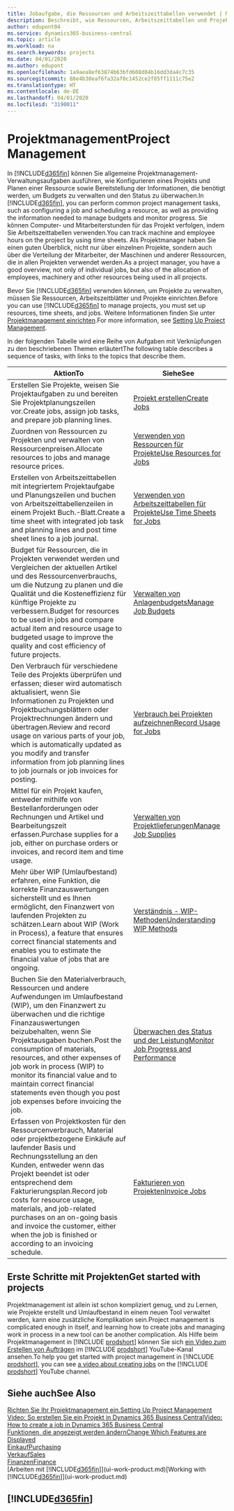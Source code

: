 ```yaml
---
title: Jobaufgabe, die Ressourcen und Arbeitszeittabellen verwendet | Microsoft Docs
description: Beschreibt, wie Ressourcen, Arbeitszeittabellen und Projekte genutzt werden, um Projekte zu verwalten.
author: edupont04
ms.service: dynamics365-business-central
ms.topic: article
ms.workload: na
ms.search.keywords: projects
ms.date: 04/01/2020
ms.author: edupont
ms.openlocfilehash: 1a9aea8ef63874b63bfd608d04b16dd3da4c7c35
ms.sourcegitcommit: 88e4b30eaf6fa32af0c1452ce2f85ff1111c75e2
ms.translationtype: HT
ms.contentlocale: de-DE
ms.lasthandoff: 04/01/2020
ms.locfileid: "3190011"
---
```

# <a name="project-management"></a><span data-ttu-id="05bba-103">Projektmanagement</span><span class="sxs-lookup"><span data-stu-id="05bba-103">Project Management</span></span>
<span data-ttu-id="05bba-104">In [!INCLUDE[d365fin](includes/d365fin_md.md)] können Sie allgemeine Projektmanagement-Verwaltungsaufgaben ausführen, wie Konfigurieren eines Projekts und Planen einer Ressource sowie Bereitstellung der Informationen, die benötigt werden, um Budgets zu verwalten und den Status zu überwachen.</span><span class="sxs-lookup"><span data-stu-id="05bba-104">In [!INCLUDE[d365fin](includes/d365fin_md.md)], you can perform common project management tasks, such as configuring a job and scheduling a resource, as well as providing the information needed to manage budgets and monitor progress.</span></span> <span data-ttu-id="05bba-105">Sie können Computer- und Mitarbeiterstunden für das Projekt verfolgen, indem Sie Arbeitszeittabellen verwenden.</span><span class="sxs-lookup"><span data-stu-id="05bba-105">You can track machine and employee hours on the project by using time sheets.</span></span> <span data-ttu-id="05bba-106">Als Projektmanager haben Sie einen guten Überblick, nicht nur über einzelnen Projekte, sondern auch über die Verteilung der Mitarbeiter, der Maschinen und anderer Ressourcen, die in allen Projekten verwendet werden.</span><span class="sxs-lookup"><span data-stu-id="05bba-106">As a project manager, you have a good overview, not only of individual jobs, but also of the allocation of employees, machinery and other resources being used in all projects.</span></span>

<span data-ttu-id="05bba-107">Bevor Sie [!INCLUDE[d365fin](includes/d365fin_md.md)] verwnden können, um Projekte zu verwalten, müssen Sie Ressourcen, Arbeitszeitblätter und Projekte einrichten.</span><span class="sxs-lookup"><span data-stu-id="05bba-107">Before you can use [!INCLUDE[d365fin](includes/d365fin_md.md)] to manage projects, you must set up resources, time sheets, and jobs.</span></span> <span data-ttu-id="05bba-108">Weitere Informationen finden Sie unter [Projektmanagement einrichten](projects-setup-projects.md).</span><span class="sxs-lookup"><span data-stu-id="05bba-108">For more information, see [Setting Up Project Management](projects-setup-projects.md).</span></span>  

<span data-ttu-id="05bba-109">In der folgenden Tabelle wird eine Reihe von Aufgaben mit Verknüpfungen zu den beschriebenen Themen erläutert</span><span class="sxs-lookup"><span data-stu-id="05bba-109">The following table describes a sequence of tasks, with links to the topics that describe them.</span></span>

| <span data-ttu-id="05bba-110">Aktion</span><span class="sxs-lookup"><span data-stu-id="05bba-110">To</span></span> | <span data-ttu-id="05bba-111">Siehe</span><span class="sxs-lookup"><span data-stu-id="05bba-111">See</span></span> |
| --- | --- |
| <span data-ttu-id="05bba-112">Erstellen Sie Projekte, weisen Sie Projektaufgaben zu und bereiten Sie Projektplanungszeilen vor.</span><span class="sxs-lookup"><span data-stu-id="05bba-112">Create jobs, assign job tasks, and prepare job planning lines.</span></span> |[<span data-ttu-id="05bba-113">Projekt erstellen</span><span class="sxs-lookup"><span data-stu-id="05bba-113">Create Jobs</span></span>](projects-how-create-jobs.md) |
| <span data-ttu-id="05bba-114">Zuordnen von Ressourcen zu Projekten und verwalten von Ressourcenpreisen.</span><span class="sxs-lookup"><span data-stu-id="05bba-114">Allocate resources to jobs and manage resource prices.</span></span> |[<span data-ttu-id="05bba-115">Verwenden von Ressourcen für Projekte</span><span class="sxs-lookup"><span data-stu-id="05bba-115">Use Resources for Jobs</span></span>](projects-how-use-resources.md) |
| <span data-ttu-id="05bba-116">Erstellen von Arbeitszeittabellen mit integriertem Projektaufgabe und Planungszeilen und buchen von Arbeitszeittabellenzeilen in einem Projekt Buch.-Blatt.</span><span class="sxs-lookup"><span data-stu-id="05bba-116">Create a time sheet with integrated job task and planning lines and post time sheet lines to a job journal.</span></span> |[<span data-ttu-id="05bba-117">Verwenden von Arbeitszeittabellen für Projekte</span><span class="sxs-lookup"><span data-stu-id="05bba-117">Use Time Sheets for Jobs</span></span>](projects-how-use-time-sheets.md) |
| <span data-ttu-id="05bba-118">Budget für Ressourcen, die in Projekten verwendet werden und Vergleichen der aktuellen Artikel und des Ressourcenverbrauchs, um die Nutzung zu planen und die Qualität und die Kosteneffizienz für künftige Projekte zu verbessern.</span><span class="sxs-lookup"><span data-stu-id="05bba-118">Budget for resources to be used in jobs and compare actual item and resource usage to budgeted usage to improve the quality and cost efficiency of future projects.</span></span> |[<span data-ttu-id="05bba-119">Verwalten von Anlagenbudgets</span><span class="sxs-lookup"><span data-stu-id="05bba-119">Manage Job Budgets</span></span>](projects-how-manage-budgets.md) |
| <span data-ttu-id="05bba-120">Den Verbrauch für verschiedene Teile des Projekts überprüfen und erfassen; dieser wird automatisch aktualisiert, wenn Sie Informationen zu Projekten und Projektbuchungsblättern oder Projektrechnungen ändern und übertragen.</span><span class="sxs-lookup"><span data-stu-id="05bba-120">Review and record usage on various parts of your job, which is automatically updated as you modify and transfer information from job planning lines to job journals or job invoices for posting.</span></span> |[<span data-ttu-id="05bba-121">Verbrauch bei Projekten aufzeichnen</span><span class="sxs-lookup"><span data-stu-id="05bba-121">Record Usage for Jobs</span></span>](projects-how-record-job-usage.md) |
| <span data-ttu-id="05bba-122">Mittel für ein Projekt kaufen, entweder mithilfe von Bestellanforderungen oder Rechnungen und Artikel und Bearbeitungszeit erfassen.</span><span class="sxs-lookup"><span data-stu-id="05bba-122">Purchase supplies for a job, either on purchase orders or invoices, and record item and time usage.</span></span> |[<span data-ttu-id="05bba-123">Verwalten von Projektlieferungen</span><span class="sxs-lookup"><span data-stu-id="05bba-123">Manage Job Supplies</span></span>](projects-how-manage-project-supplies.md) |
| <span data-ttu-id="05bba-124">Mehr über WIP (Umlaufbestand) erfahren, eine Funktion, die korrekte Finanzauswertungen sicherstellt und es Ihnen ermöglicht, den Finanzwert von laufenden Projekten zu schätzen.</span><span class="sxs-lookup"><span data-stu-id="05bba-124">Learn about WIP (Work in Process), a feature that ensures correct financial statements and enables you to estimate the financial value of jobs that are ongoing.</span></span> |[<span data-ttu-id="05bba-125">Verständnis - WIP-Methoden</span><span class="sxs-lookup"><span data-stu-id="05bba-125">Understanding WIP Methods</span></span>](projects-understanding-wip.md) |
| <span data-ttu-id="05bba-126">Buchen Sie den Materialverbrauch, Ressourcen und andere Aufwendungen im Umlaufbestand (WIP), um den Finanzwert zu überwachen und die richtige Finanzauswertungen beizubehalten, wenn Sie Projektausgaben buchen.</span><span class="sxs-lookup"><span data-stu-id="05bba-126">Post the consumption of materials, resources, and other expenses of job work in process (WIP) to monitor its financial value and to maintain correct financial statements even though you post job expenses before invoicing the job.</span></span> |[<span data-ttu-id="05bba-127">Überwachen des Status und der Leistung</span><span class="sxs-lookup"><span data-stu-id="05bba-127">Monitor Job Progress and Performance</span></span>](projects-how-monitor-progress-performance.md) |
| <span data-ttu-id="05bba-128">Erfassen von Projektkosten für den Ressourcenverbrauch, Material oder projektbezogene Einkäufe auf laufender Basis und Rechnungsstellung an den Kunden, entweder wenn das Projekt beendet ist oder entsprechend dem Fakturierungsplan.</span><span class="sxs-lookup"><span data-stu-id="05bba-128">Record job costs for resource usage, materials, and job-related purchases on an on-going basis and invoice the customer, either when the job is finished or according to an invoicing schedule.</span></span> |[<span data-ttu-id="05bba-129">Fakturieren von Projekten</span><span class="sxs-lookup"><span data-stu-id="05bba-129">Invoice Jobs</span></span>](projects-how-invoice-jobs.md) |

## <a name="get-started-with-projects"></a><span data-ttu-id="05bba-130">Erste Schritte mit Projekten</span><span class="sxs-lookup"><span data-stu-id="05bba-130">Get started with projects</span></span>

<span data-ttu-id="05bba-131">Projektmanagement ist allein ist schon kompliziert genug, und zu Lernen, wie Projekte erstellt und Umlaufbestand in einem neuen Tool verwaltet werden, kann eine zusätzliche Komplikation sein.</span><span class="sxs-lookup"><span data-stu-id="05bba-131">Project management is complicated enough in itself, and learning how to create jobs and managing work in process in a new tool can be another complication.</span></span> <span data-ttu-id="05bba-132">Als Hilfe beim Projektmanagement in [!INCLUDE [prodshort](includes/prodshort.md)] können Sie sich [ein Video zum Erstellen von Aufträgen](https://www.youtube.com/watch?v=VqaPWr7BWmw) im [!INCLUDE [prodshort](includes/prodshort.md)] YouTube-Kanal ansehen.</span><span class="sxs-lookup"><span data-stu-id="05bba-132">To help you get started with project management in [!INCLUDE [prodshort](includes/prodshort.md)], you can see [a video about creating jobs](https://www.youtube.com/watch?v=VqaPWr7BWmw) on the [!INCLUDE [prodshort](includes/prodshort.md)] YouTube channel.</span></span>  

## <a name="see-also"></a><span data-ttu-id="05bba-133">Siehe auch</span><span class="sxs-lookup"><span data-stu-id="05bba-133">See Also</span></span>

[<span data-ttu-id="05bba-134">Richten Sie Ihr Projektmanagement ein.</span><span class="sxs-lookup"><span data-stu-id="05bba-134">Setting Up Project Management</span></span>](projects-setup-projects.md)  
[<span data-ttu-id="05bba-135">Video: So erstellen Sie ein Projekt in Dynamics 365 Business Central</span><span class="sxs-lookup"><span data-stu-id="05bba-135">Video: How to create a job in Dynamics 365 Business Central</span></span>](https://www.youtube.com/watch?v=VqaPWr7BWmw)  
[<span data-ttu-id="05bba-136">Funktionen, die angezeigt werden ändern</span><span class="sxs-lookup"><span data-stu-id="05bba-136">Change Which Features are Displayed</span></span>](ui-experiences.md)  
[<span data-ttu-id="05bba-137">Einkauf</span><span class="sxs-lookup"><span data-stu-id="05bba-137">Purchasing</span></span>](purchasing-manage-purchasing.md)  
[<span data-ttu-id="05bba-138">Verkauf</span><span class="sxs-lookup"><span data-stu-id="05bba-138">Sales</span></span>](sales-manage-sales.md)  
[<span data-ttu-id="05bba-139">Finanzen</span><span class="sxs-lookup"><span data-stu-id="05bba-139">Finance</span></span>](finance.md)  
<span data-ttu-id="05bba-140">[Arbeiten mit [!INCLUDE[d365fin](includes/d365fin_md.md)]](ui-work-product.md)</span><span class="sxs-lookup"><span data-stu-id="05bba-140">[Working with [!INCLUDE[d365fin](includes/d365fin_md.md)]](ui-work-product.md)</span></span>  

## [!INCLUDE[d365fin](includes/free_trial_md.md)]  
